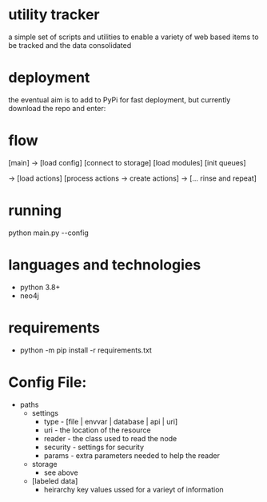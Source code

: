 # utility tracker
a simple set of scripts and utilities to enable a variety of web based items to be tracked and the data consolidated

# deployment
the eventual aim is to add to PyPi for fast deployment, but currently download the repo and enter:

# flow
 [main] -> [load config]
   [connect to storage]
   [load modules]
   [init queues]
   
   -> [load actions]
   [process actions -> create actions]
   -> [... rinse and repeat]

# running
python main.py --config <path to config.json>

# languages and technologies
- python 3.8+
- neo4j

# requirements
- python -m pip install -r requirements.txt

# Config File:
- paths
  - settings
      - type - [file | envvar | database | api | uri]
      - uri - the location of the resource
      - reader - the class used to read the node
      - security - settings for security
      - params - extra parameters needed to help the reader
  - storage
      - see above
  - [labeled data]
      - heirarchy key values ussed for a varieyt of information

